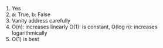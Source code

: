 1. Yes
2. a: True, b: False
3. Vanity address carefully
4. O(n): increases linearly O(1): is constant, O(log n): increases logarithmically
5. O(1) is best
